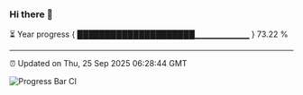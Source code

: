 ### Hi there 👋

⏳ Year progress { █████████████████████▁▁▁▁▁▁▁▁▁ } 73.22 %

---

⏰ Updated on Thu, 25 Sep 2025 06:28:44 GMT

![Progress Bar CI](https://github.com/liununu/liununu/workflows/Progress%20Bar%20CI/badge.svg)
